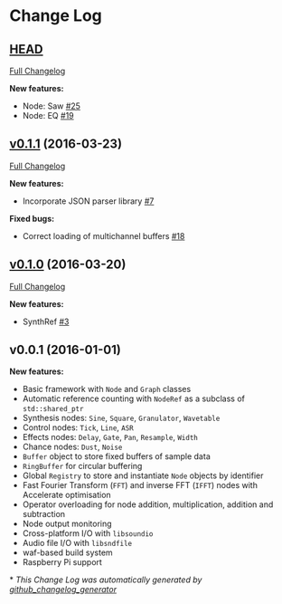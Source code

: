 # Change Log

## [HEAD](https://github.com/ideoforms/signal/tree/HEAD)

[Full Changelog](https://github.com/ideoforms/signal/compare/v0.1.1...HEAD)

**New features:**

- Node: Saw [\#25](https://github.com/ideoforms/signal/issues/25)
- Node: EQ [\#19](https://github.com/ideoforms/signal/issues/19)

## [v0.1.1](https://github.com/ideoforms/signal/tree/v0.1.1) (2016-03-23)
[Full Changelog](https://github.com/ideoforms/signal/compare/v0.1.0...v0.1.1)

**New features:**

- Incorporate JSON parser library [\#7](https://github.com/ideoforms/signal/issues/7)

**Fixed bugs:**

- Correct loading of multichannel buffers [\#18](https://github.com/ideoforms/signal/issues/18)

## [v0.1.0](https://github.com/ideoforms/signal/tree/v0.1.0) (2016-03-20)
[Full Changelog](https://github.com/ideoforms/signal/compare/v0.0.1...v0.1.0)

**New features:**

- SynthRef [\#3](https://github.com/ideoforms/signal/issues/3)

## v0.0.1 (2016-01-01)

**New features:**

- Basic framework with `Node` and `Graph` classes
- Automatic reference counting with `NodeRef` as a subclass of `std::shared_ptr`
- Synthesis nodes: `Sine`, `Square`, `Granulator`, `Wavetable`
- Control nodes: `Tick`, `Line`, `ASR`
- Effects nodes: `Delay`, `Gate`, `Pan`, `Resample`, `Width`
- Chance nodes: `Dust`, `Noise`
- `Buffer` object to store fixed buffers of sample data
- `RingBuffer` for circular buffering
- Global `Registry` to store and instantiate `Node` objects by identifier
- Fast Fourier Transform (`FFT`) and inverse FFT (`IFFT`) nodes with Accelerate optimisation
- Operator overloading for node addition, multiplication, addition and subtraction
- Node output monitoring
- Cross-platform I/O with `libsoundio` 
- Audio file I/O with `libsndfile`
- waf-based build system
- Raspberry Pi support


\* *This Change Log was automatically generated by [github_changelog_generator](https://github.com/skywinder/Github-Changelog-Generator)*